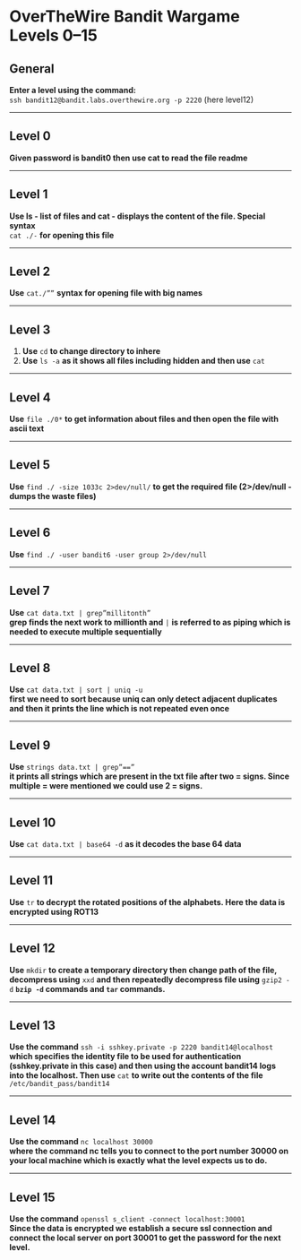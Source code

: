 # OverTheWire Bandit Wargame Levels 0–15

## General  
**Enter a level using the command:**  
`ssh bandit12@bandit.labs.overthewire.org -p 2220` (here level12)

---

## Level 0  
**Given password is bandit0 then use cat to read the file readme**

---

## Level 1  
**Use ls - list of files and cat - displays the content of the file. Special syntax**  
`cat ./-` **for opening this file**

---

## Level 2  
**Use** `cat./””` **syntax for opening file with big names**

---

## Level 3  
1. **Use** `cd` **to change directory to inhere**  
2. **Use** `ls -a` **as it shows all files including hidden and then use** `cat`

---

## Level 4  
**Use** `file ./0*` **to get information about files and then open the file with ascii text**

---

## Level 5  
**Use** `find ./ -size 1033c 2>dev/null/` **to get the required file (2>/dev/null - dumps the waste files)**

---

## Level 6  
**Use** `find ./ -user bandit6 -user group 2>/dev/null`

---

## Level 7  
**Use** `cat data.txt | grep”millitonth”`  
**grep finds the next work to millionth and** `|` **is referred to as piping which is needed to execute multiple sequentially**

---

## Level 8  
**Use** `cat data.txt | sort | uniq -u`  
**first we need to sort because uniq can only detect adjacent duplicates and then it prints the line which is not repeated even once**

---

## Level 9  
**Use** `strings data.txt | grep”==”`  
**it prints all strings which are present in the txt file after two = signs. Since multiple = were mentioned we could use 2 = signs.**

---

## Level 10  
**Use** `cat data.txt | base64 -d` **as it decodes the base 64 data**

---

## Level 11  
**Use** `tr` **to decrypt the rotated positions of the alphabets. Here the data is encrypted using ROT13**

---

## Level 12  
**Use** `mkdir` **to create a temporary directory then change path of the file, decompress using** `xxd` **and then repeatedly decompress file using** `gzip2 -d` **`bzip -d` commands and `tar` commands.**

---

## Level 13  
**Use the command** `ssh -i sshkey.private -p 2220 bandit14@localhost`  
**which specifies the identity file to be used for authentication (sshkey.private in this case) and then using the account bandit14 logs into the localhost. Then use** `cat` **to write out the contents of the file** `/etc/bandit_pass/bandit14`

---

## Level 14  
**Use the command** `nc localhost 30000`  
**where the command nc tells you to connect to the port number 30000 on your local machine which is exactly what the level expects us to do.**

---

## Level 15  
**Use the command** `openssl s_client -connect localhost:30001`  
**Since the data is encrypted we establish a secure ssl connection and connect the local server on port 30001 to get the password for the next level.**
